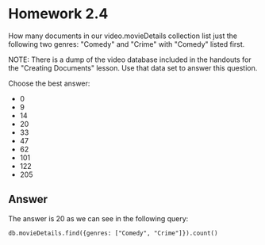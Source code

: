 # Homework 2.4

How many documents in our video.movieDetails collection list just the following two genres: "Comedy" and "Crime" with "Comedy" listed first.

NOTE: There is a dump of the video database included in the handouts for the "Creating Documents" lesson. Use that data set to answer this question.

Choose the best answer:

- 0
- 9
- 14
- 20
- 33
- 47
- 62
- 101
- 122
- 205

## Answer

The answer is 20 as we can see in the following query:

    db.movieDetails.find({genres: ["Comedy", "Crime"]}).count()

